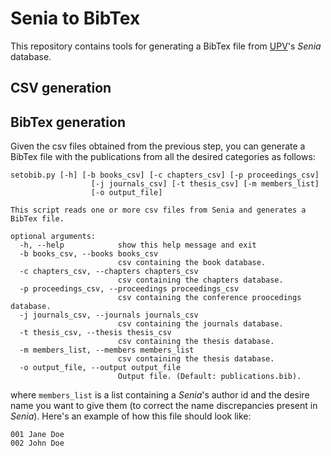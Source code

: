 # Senia to BibTex
This repository contains tools for generating a BibTex file from [UPV](www.upv.es)'s *Senia* database.

## CSV generation

## BibTex generation
Given the csv files obtained from the previous step, you can generate a BibTex file with the publications from all the desired categories as follows:

```
setobib.py [-h] [-b books_csv] [-c chapters_csv] [-p proceedings_csv]
                  [-j journals_csv] [-t thesis_csv] [-m members_list]
                  [-o output_file]

This script reads one or more csv files from Senia and generates a BibTex file.

optional arguments:
  -h, --help            show this help message and exit
  -b books_csv, --books books_csv
                        csv containing the book database.
  -c chapters_csv, --chapters chapters_csv
                        csv containing the chapters database.
  -p proceedings_csv, --proceedings proceedings_csv
                        csv containing the conference proocedings database.
  -j journals_csv, --journals journals_csv
                        csv containing the journals database.
  -t thesis_csv, --thesis thesis_csv
                        csv containing the thesis database.
  -m members_list, --members members_list
                        csv containing the thesis database.
  -o output_file, --output output_file
                        Output file. (Default: publications.bib).

```

where `members_list` is a list containing a *Senia*'s author id and the desire name you want to give them (to correct the name discrepancies present in *Senia*). Here's an example of how this file should look like:

```
001 Jane Doe
002 John Doe
```
